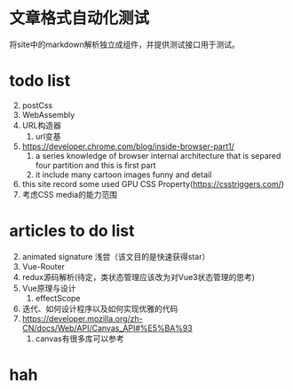 # 文章格式自动化测试
将site中的markdown解析独立成组件，并提供测试接口用于测试。
# todo list
2. postCss
3. WebAssembly
4. URL构造器
    1. url变基
5. https://developer.chrome.com/blog/inside-browser-part1/
    1. a series knowledge of browser internal architecture that is separed four partition and this is first part
    2. it include many cartoon images funny and detail
6. this site record some used GPU CSS Property(https://csstriggers.com/)
8. 考虑CSS media的能力范围

# articles to do list
2. animated signature 浅尝（该文目的是快速获得star）
3. Vue-Router
4. redux源码解析(待定，类状态管理应该改为对Vue3状态管理的思考)
5. Vue原理与设计
    1. effectScope
6. 迭代、如何设计程序以及如何实现优雅的代码
7. https://developer.mozilla.org/zh-CN/docs/Web/API/Canvas_API#%E5%BA%93
    1. canvas有很多库可以参考

# hah 